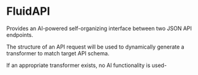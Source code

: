 # FluidAPI

Provides an AI-powered self-organizing interface between two JSON API endpoints.

The structure of an API request will be used to dynamically generate a transformer to match target API schema.

If an appropriate transformer exists, no AI functionality is used-
